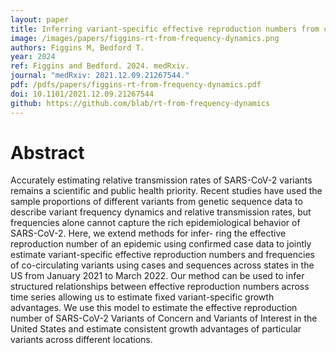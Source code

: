 ```yaml
---
layout: paper
title: Inferring variant-specific effective reproduction numbers from combined case and sequencing data
image: /images/papers/figgins-rt-from-frequency-dynamics.png
authors: Figgins M, Bedford T.
year: 2024
ref: Figgins and Bedford. 2024. medRxiv.
journal: "medRxiv: 2021.12.09.21267544."
pdf: /pdfs/papers/figgins-rt-from-frequency-dynamics.pdf
doi: 10.1101/2021.12.09.21267544
github: https://github.com/blab/rt-from-frequency-dynamics
---
```


# Abstract

Accurately estimating relative transmission rates of SARS-CoV-2 variants remains a scientific and public health priority. Recent studies have used the sample proportions of different variants from genetic sequence data to describe variant frequency dynamics and relative transmission rates, but frequencies alone cannot capture the rich epidemiological behavior of SARS-CoV-2. Here, we extend methods for infer- ring the effective reproduction number of an epidemic using confirmed case data to jointly estimate variant-specific effective reproduction numbers and frequencies of co-circulating variants using cases and sequences across states in the US from January 2021 to March 2022. Our method can be used to infer structured relationships between effective reproduction numbers across time series allowing us to estimate fixed variant-specific growth advantages. We use this model to estimate the effective reproduction number of SARS-CoV-2 Variants of Concern and Variants of Interest in the United States and estimate consistent growth advantages of particular variants across different locations.
